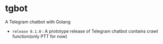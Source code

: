 # tgbot
A Telegram chatbot with Golang

* `release 0.1.0` :
A prototype release of Telegram chatbot contains crawl function(only PTT for now)
